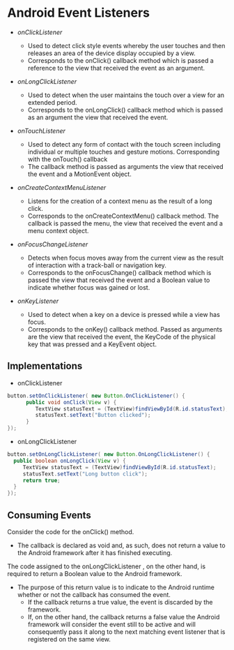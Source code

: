 # Android Event Listeners

* <i>onClickListener</i>
  * Used to detect click style events whereby the user
touches and then releases an area of the device display occupied by a
view. 
  * Corresponds to the onClick() callback method which is passed a
reference to the view that received the event as an argument.

* <i>onLongClickListener</i>
  * Used to detect when the user maintains the
touch over a view for an extended period. 
  * Corresponds to the
onLongClick() callback method which is passed as an argument the
view that received the event.

* <i>onTouchListener</i> 
  * Used to detect any form of contact with the touch
screen including individual or multiple touches and gesture motions.
Corresponding with the onTouch() callback
  * The callback method is passed as arguments the
view that received the event and a MotionEvent object.

* <i>onCreateContextMenuListener</i> 
  * Listens for the creation of a context
menu as the result of a long click. 
  * Corresponds to the
onCreateContextMenu() callback method. The callback is passed the
menu, the view that received the event and a menu context object.

* <i>onFocusChangeListener</i> 
  * Detects when focus moves away from the
current view as the result of interaction with a track-ball or navigation
key. 
  * Corresponds to the onFocusChange() callback method which is
passed the view that received the event and a Boolean value to indicate
whether focus was gained or lost.

* <i>onKeyListener</i>
  * Used to detect when a key on a device is pressed while
a view has focus. 
  * Corresponds to the onKey() callback method. Passed
as arguments are the view that received the event, the KeyCode of the
physical key that was pressed and a KeyEvent object.

## Implementations

  * onClickListener
  ````java
  button.setOnClickListener( new Button.OnClickListener() {
        public void onClick(View v) {
           TextView statusText = (TextView)findViewById(R.id.statusText);
           statusText.setText("Button clicked");
        }
  });
  ````
  
  * onLongClickListener
  ````java
  button.setOnLongClickListener( new Button.OnLongClickListener() {
    public boolean onLongClick(View v) {
       TextView statusText = (TextView)findViewById(R.id.statusText);
       statusText.setText("Long button click");
       return true;
    }
  });
  ````

## Consuming Events

Consider the code for the onClick() method.
* The callback is declared as void and, as such, does not return a value
to the Android framework after it has finished executing.

The code assigned to the onLongClickListener , on the other hand, is required
to return a Boolean value to the Android framework. 
* The purpose of this
return value is to indicate to the Android runtime whether or not the callback
has consumed the event. 
  * If the callback returns a true value, the event is
discarded by the framework. 
  * If, on the other hand, the callback returns a false
value the Android framework will consider the event still to be active and will
consequently pass it along to the next matching event listener that is
registered on the same view.

